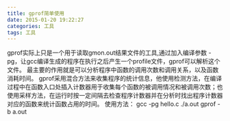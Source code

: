 ```yaml
---
title: gprof简单使用
date: 2015-01-20 19:22:27
categories: 工具
tags: 工具
---
```


gprof实际上只是一个用于读取gmon.out结果文件的工具,通过加入编译参数 -pg，让gcc编译生成的程序在执行之后产生一个profile文件，gprof可以解析这个文件。
最主要的作用就是可以分析程序中函数的调用次数和调用关系，以及函数消耗时间。
gprof采用混合方法来收集程序的统计信息，他使用检测方法，在编译过程中在函数入口处插入计数器用于收集每个函数的被调用情况和被调用次数；也使用采样方法，在运行时按一定间隔去检查程序计数器并在分析时找出程序计数器对应的函数来统计函数占用的时间。
使用方法：
gcc -pg hello.c
./a.out
gprof -b a.out
